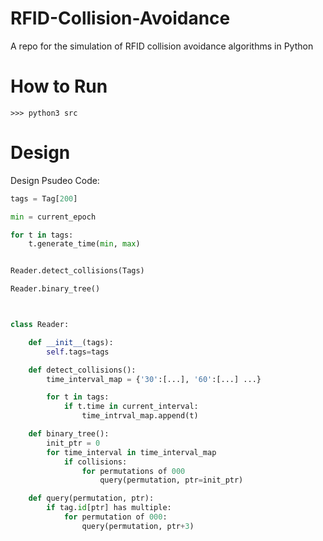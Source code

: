 # RFID-Collision-Avoidance
A repo for the simulation of RFID collision avoidance algorithms in Python

# How to Run
`>>> python3 src`

# Design
Design Psudeo Code:

```python
tags = Tag[200]

min = current_epoch

for t in tags:
    t.generate_time(min, max)


Reader.detect_collisions(Tags)

Reader.binary_tree()



class Reader:

    def __init__(tags):
        self.tags=tags

    def detect_collisions():
        time_interval_map = {'30':[...], '60':[...] ...}

        for t in tags:
            if t.time in current_interval:
                time_intrval_map.append(t)

    def binary_tree():
        init_ptr = 0
        for time_interval in time_interval_map
            if collisions:
                for permutations of 000
                    query(permutation, ptr=init_ptr)

    def query(permutation, ptr):
        if tag.id[ptr] has multiple:
            for permutation of 000:
                query(permutation, ptr+3)
```
        

